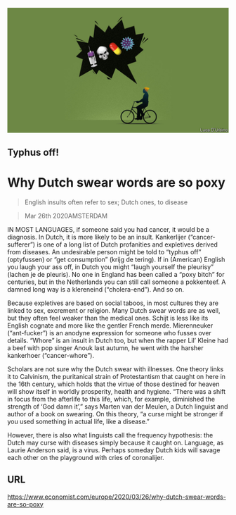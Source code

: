 ![](./images/20200328_EUD001_1.jpg)

## Typhus off!

# Why Dutch swear words are so poxy

> English insults often refer to sex; Dutch ones, to disease

> Mar 26th 2020AMSTERDAM

IN MOST LANGUAGES, if someone said you had cancer, it would be a diagnosis. In Dutch, it is more likely to be an insult. Kankerlijer (“cancer-sufferer”) is one of a long list of Dutch profanities and expletives derived from diseases. An undesirable person might be told to “typhus off” (optyfussen) or “get consumption” (krijg de tering). If in (American) English you laugh your ass off, in Dutch you might “laugh yourself the pleurisy” (lachen je de pleuris). No one in England has been called a “poxy bitch” for centuries, but in the Netherlands you can still call someone a pokkenteef. A damned long way is a klereneind (“cholera-end”). And so on.

Because expletives are based on social taboos, in most cultures they are linked to sex, excrement or religion. Many Dutch swear words are as well, but they often feel weaker than the medical ones. Schijt is less like its English cognate and more like the gentler French merde. Mierenneuker (“ant-fucker”) is an anodyne expression for someone who fusses over details. “Whore” is an insult in Dutch too, but when the rapper Lil’ Kleine had a beef with pop singer Anouk last autumn, he went with the harsher kankerhoer (“cancer-whore”).

Scholars are not sure why the Dutch swear with illnesses. One theory links it to Calvinism, the puritanical strain of Protestantism that caught on here in the 16th century, which holds that the virtue of those destined for heaven will show itself in worldly prosperity, health and hygiene. “There was a shift in focus from the afterlife to this life, which, for example, diminished the strength of ‘God damn it’,” says Marten van der Meulen, a Dutch linguist and author of a book on swearing. On this theory, “a curse might be stronger if you used something in actual life, like a disease.”

However, there is also what linguists call the frequency hypothesis: the Dutch may curse with diseases simply because it caught on. Language, as Laurie Anderson said, is a virus. Perhaps someday Dutch kids will savage each other on the playground with cries of coronalijer.

## URL

https://www.economist.com/europe/2020/03/26/why-dutch-swear-words-are-so-poxy
